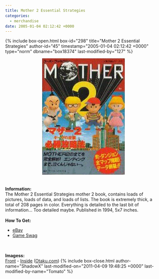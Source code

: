 ```yaml
---
title: Mother 2 Essential Strategies
categories:
  - merchandise
date: 2005-01-04 02:12:42 +0000
---
```

{% include box-open.html box-id="298" title="Mother 2 Essential Strategies" author-id="45" timestamp="2005-01-04 02:12:42 +0000" type="norm" dbname="box18374" last-modified-by="127" %}
	<center>
	<img src="/merchandise/images/m2esse_title.jpg" border="0" alt="Mother 2 Essential Strategies" />
	</center>
	<br /><br />
	<b>Information:</b>
	<br />
	The Mother 2 Essential Strategies mother 2 book, contains loads of pictures,
	loads of data, and loads of lists.
	The book is extremely thick, a total of 208 pages in color.  Everything is detailed
	to the last bit of information... Too detailed maybe. 
	Published in 1994, 5x7 inches.
	<br /><br />
	<b>How To Get:</b>
	<br />
	<ul>
	<li><a href="http://www.ebay.com">eBay</a></li>
        <li><a href="http://gameswag.com/view/mother-2-essential-strategies/">Game Swag</a></li>
	</ul>
	<br /><br />
	<b>Imagess:</b>
	<br />
	<a href="/merchandise/images/m2esse1.jpg">Front</a> - <a href="/merchandise/images/m2esse2.jpg">Inside</a> (<a href="http://www.otaku.com">Otaku.com</a>)
{% include box-close.html author-name="ShadowX" last-modified-on="2011-04-09 19:48:25 +0000" last-modified-by-name="Tomato" %}
